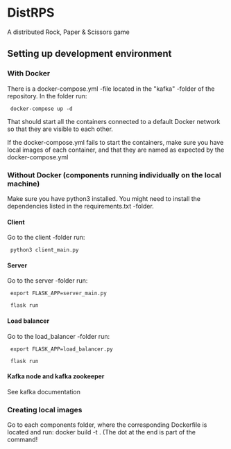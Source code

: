 # DistRPS
A distributed Rock, Paper &amp; Scissors game


## Setting up development environment

### With Docker

There is a docker-compose.yml -file located in the "kafka" -folder of the repository.
In the folder run:

     docker-compose up -d

That should start all the containers connected to a default Docker network so that they are visible to each other.

If the docker-compose.yml fails to start the containers, make sure you have local images of each container, and that they are named as expected by the docker-compose.yml

### Without Docker (components running individually on the local machine)

Make sure you have python3 installed.
You might need to install the dependencies listed in the requirements.txt -folder.

#### Client

Go to the client -folder
run: 
     
     python3 client_main.py

#### Server

Go to the server -folder
run: 

     export FLASK_APP=server_main.py

     flask run

#### Load balancer

Go to the load_balancer -folder
run: 

     export FLASK_APP=load_balancer.py

     flask run

#### Kafka node and kafka zookeeper

See kafka documentation

### Creating local images

Go to each components folder, where the corresponding Dockerfile is located and run: docker build -t <desired name for image> .
(The dot at the end is part of the command!

